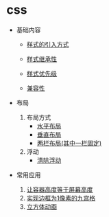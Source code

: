 # css
* 基础内容
  *  [样式的引入方式](basic/importCss.md)
  *  [样式继承性](basic/inheritance.md)
  *  [样式优先级](basic/priority.md)

  *  [兼容性](basic/Compatibility.md)

* 布局
  1. 布局方式
      * [水平布局](layout/HorizontalCenter.md)
      * [垂直布局](layout/VerticalCenter.md)
      * [两栏布局(其中一栏固定)](layout/oneColFixedInTwoDemo.md)
  2. 浮动
      * [清除浮动](basic/clearFloat.md)
* 常用应用
  1. [让容器高度等于屏幕高度](example/height_100_percent.md)
  2. [实现边框为1像素的九宫格](example/nineSquare.md)
  3. [立方体动画](../example/cubicAnimation.html)
